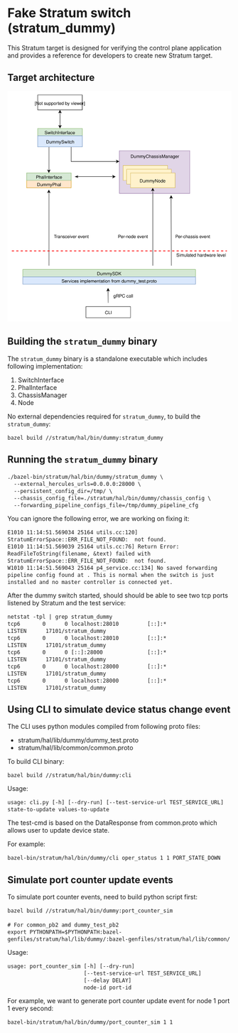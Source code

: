 Fake Stratum switch (stratum_dummy)
====

This Stratum target is designed for verifying the control plane application and provides a reference for developers to create new Stratum target.

## Target architecture
![architecture](arch.svg)

## Building the `stratum_dummy` binary

The `stratum_dummy` binary is a standalone executable which includes following implementation:
1. SwitchInterface
2. PhalInterface
3. ChassisManager
4. Node

No external dependencies required for `stratum_dummy`, to build the `stratum_dummy`:
```
bazel build //stratum/hal/bin/dummy:stratum_dummy
```

## Running the `stratum_dummy` binary

```
./bazel-bin/stratum/hal/bin/dummy/stratum_dummy \
  --external_hercules_urls=0.0.0.0:28000 \
  --persistent_config_dir=/tmp/ \
  --chassis_config_file=./stratum/hal/bin/dummy/chassis_config \
  --forwarding_pipeline_configs_file=/tmp/dummy_pipeline_cfg
```

You can ignore the following error, we are working on fixing it:
```
E1010 11:14:51.569034 25164 utils.cc:120] StratumErrorSpace::ERR_FILE_NOT_FOUND:  not found.
E1010 11:14:51.569039 25164 utils.cc:76] Return Error: ReadFileToString(filename, &text) failed with StratumErrorSpace::ERR_FILE_NOT_FOUND:  not found.
W1010 11:14:51.569043 25164 p4_service.cc:134] No saved forwarding pipeline config found at . This is normal when the switch is just installed and no master controller is connected yet.
```

After the dummy switch started, should should be able to see two tcp ports listened by Stratum and the test service:
```
netstat -tpl | grep stratum_dummy
tcp6       0      0 localhost:28010         [::]:*                  LISTEN      17101/stratum_dummy
tcp6       0      0 localhost:28010         [::]:*                  LISTEN      17101/stratum_dummy
tcp6       0      0 [::]:28000              [::]:*                  LISTEN      17101/stratum_dummy
tcp6       0      0 localhost:28000         [::]:*                  LISTEN      17101/stratum_dummy
tcp6       0      0 localhost:28000         [::]:*                  LISTEN      17101/stratum_dummy
```

## Using CLI to simulate device status change event

The CLI uses python modules compiled from following proto files:
- stratum/hal/lib/dummy/dummy_test.proto
- stratum/hal/lib/common/common.proto

To build CLI binary:
```
bazel build //stratum/hal/bin/dummy:cli
```

Usage:
```
usage: cli.py [-h] [--dry-run] [--test-service-url TEST_SERVICE_URL] state-to-update values-to-update
```

The test-cmd is based on the DataResponse from common.proto which allows user to update device state.

For example:
```
bazel-bin/stratum/hal/bin/dummy/cli oper_status 1 1 PORT_STATE_DOWN
```

## Simulate port counter update events

To simulate port counter events, need to build python script first:
```
bazel build //stratum/hal/bin/dummy:port_counter_sim

# For common_pb2 amd dummy_test_pb2
export PYTHONPATH=$PYTHONPATH:bazel-genfiles/stratum/hal/lib/dummy/:bazel-genfiles/stratum/hal/lib/common/
```

Usage:
```
usage: port_counter_sim [-h] [--dry-run]
                        [--test-service-url TEST_SERVICE_URL]
                        [--delay DELAY]
                        node-id port-id
```

For example, we want to generate port counter update event for node 1 port 1 every second:
```
bazel-bin/stratum/hal/bin/dummy/port_counter_sim 1 1
```
